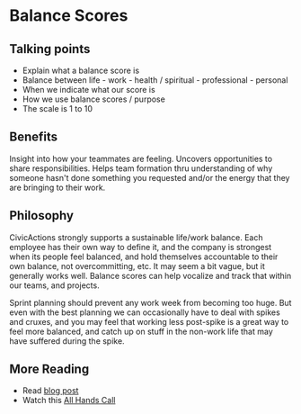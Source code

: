 # Balance Scores

## Talking points

* Explain what a balance score is
* Balance between life - work - health / spiritual - professional - personal
* When we indicate what our score is
* How we use balance scores / purpose
* The scale is 1 to 10

## Benefits

Insight into how your teammates are feeling. Uncovers opportunities to share responsibilities. Helps team formation thru understanding of why someone hasn't done something you requested and/or the energy that they are bringing to their work.

## Philosophy

CivicActions strongly supports a sustainable life/work balance. Each employee has their own way to define it, and the company is strongest when its people feel balanced, and hold themselves accountable to their own balance, not overcommitting, etc. It may seem a bit vague, but it generally works well. Balance scores can help vocalize and track that within our teams, and projects.

Sprint planning should prevent any work week from becoming too huge. But even with the best planning we can occasionally have to deal with spikes and cruxes, and you may feel that working less post-spike is a great way to feel more balanced, and catch up on stuff in the non-work life that may have suffered during the spike.

## More Reading

* Read [blog post](http://www.civicactions.com/blog/2014/may/20/how-to-use-balance-scores-to-improve-velocity-in-scrum)
* Watch this [All Hands Call](https://docs.google.com/a/civicactions.com/file/d/0Byx0FzObxDt3dWRHU0Q1TFdaNFE/)
